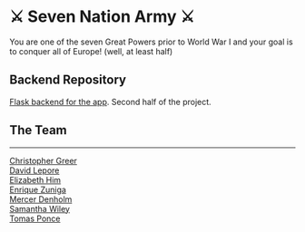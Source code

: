 # ⚔️ Seven Nation Army ⚔️

You are one of the seven Great Powers prior to World War I and your goal is to conquer all of Europe! (well, at least half)

## Backend Repository
[Flask backend for the app](https://github.com/MataMercer/SevenNationArmyBackend). Second half of the project.


## The Team

---

[Christopher Greer](https://github.com/BornIncompetence)\
[David Lepore](https://github.com/Davidlepore)\
[Elizabeth Him](https://github.com/elizabethhim/)\
[Enrique Zuniga](https://github.com/zuniganoel)\
[Mercer Denholm](https://github.com/MataMercer)\
[Samantha Wiley](https://github.com/samanthawiley)\
[Tomas Ponce](https://github.com/Ponce-1)


